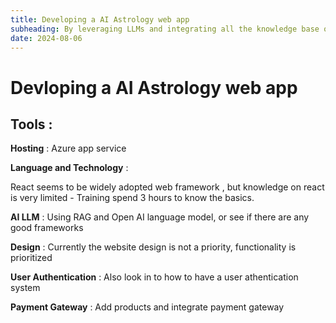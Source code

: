 ```yaml
---
title: Developing a AI Astrology web app
subheading: By leveraging LLMs and integrating all the knowledge base on Astrology using RAGS to suggest users daily horoscopes depending on their Name, Date of Birth , Time of Birth and Place of Birth.
date: 2024-08-06
---
```


# Devloping a AI Astrology web app

## Tools :
**Hosting** : Azure app service

**Language and Technology** : 

React seems to be widely adopted web framework , but knowledge on react is very limited - Training spend 3 hours to know the basics.

**AI LLM** : Using RAG and Open AI language model, or see if there are any good frameworks

**Design** : Currently the website design is not a priority, functionality is prioritized

**User Authentication** : Also look in to how to have a user athentication system

**Payment Gateway** : Add products and integrate payment gateway

